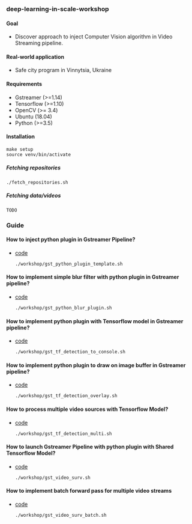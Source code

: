 ### deep-learning-in-scale-workshop
#### Goal
- Discover approach to inject Computer Vision algorithm in Video Streaming pipeline. 

#### Real-world application
- Safe city program in Vinnytsia, Ukraine

#### Requirements
- Gstreamer (>=1.14)
- Tensorflow (>=1.10)
- OpenCV (>= 3.4)
- Ubuntu (18.04)
- Python (>=3.5)

#### Installation
    make setup
    source venv/bin/activate

##### Fetching repositories
    ./fetch_repositories.sh
    
##### Fetching data/videos
    TODO

### Guide
#### How to inject python plugin in Gstreamer Pipeline?       
- [code](https://github.com/jackersson/gst-python-plugins)

      ./workshop/gst_python_plugin_template.sh
      
#### How to implement simple blur filter with python plugin in Gstreamer pipeline?
- [code](https://github.com/jackersson/gst-python-plugins)

      ./workshop/gst_python_blur_plugin.sh
     
#### How to implement python plugin with Tensorflow model in Gstreamer pipeline?
- [code](https://github.com/jackersson/gst-plugins-tf)

      ./workshop/gst_tf_detection_to_console.sh
      
#### How to implement python plugin to draw on image buffer in Gstreamer pipeline?
- [code](https://github.com/jackersson/gst-plugins-tf)

      ./workshop/gst_tf_detection_overlay.sh
      
#### How to process multiple video sources with Tensorflow Model?
- [code](https://github.com/jackersson/gst-video-surveillance)

      ./workshop/gst_tf_detection_multi.sh
      
#### How to launch Gstreamer Pipeline with python plugin with Shared Tensorflow Model? 
- [code](https://github.com/jackersson/gst-video-surveillance)

      ./workshop/gst_video_surv.sh

#### How to implement batch forward pass for multiple video streams
- [code](https://github.com/jackersson/gst-video-surveillance)

      ./workshop/gst_video_surv_batch.sh



